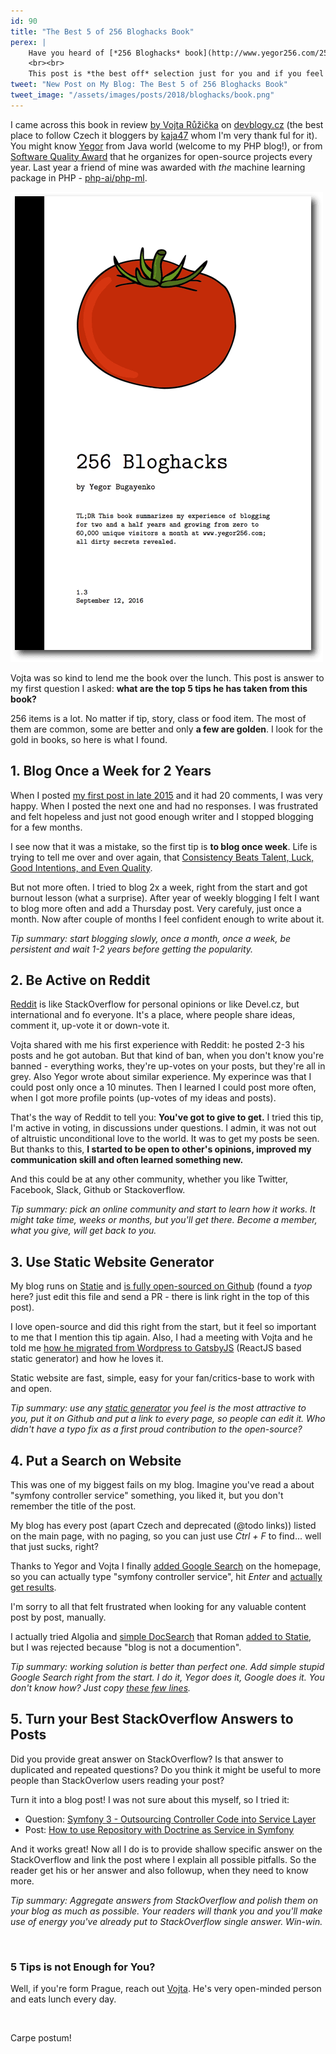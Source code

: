 ```yaml
---
id: 90
title: "The Best 5 of 256 Bloghacks Book"
perex: |
    Have you heard of [*256 Bloghacks* book](http://www.yegor256.com/256-bloghacks.html) by Yegor? Do you think about reading it, but just don't have the time and money?
    <br><br>
    This post is *the best off* selection just for you and if you feel you like it, you can buy it and read as whole.
tweet: "New Post on My Blog: The Best 5 of 256 Bloghacks Book"
tweet_image: "/assets/images/posts/2018/bloghacks/book.png"
--- 
```


I came across this book in review [by Vojta Růžička](https://www.vojtechruzicka.com/book-review-256-bloghacks) on [devblogy.cz](http://devblogy.tk/) (the best place to follow Czech it bloggers by [kaja47](https://twitter.com/kaja47) whom I'm very thank ful for it). You might know [Yegor](http://www.yegor256.com/) from Java world (welcome to my PHP blog!), or from 
[Software Quality Award](http://www.yegor256.com/award.html) that he organizes for open-source projects every year. Last year a friend of mine was awarded with *the* machine learning package in PHP - [php-ai/php-ml](https://github.com/php-ai/php-ml#awards).
   
<img src="/assets/images/posts/2018/bloghacks/book.png" alt="256 Bloghacks Book">

Vojta was so kind to lend me the book over the lunch. This post is answer to my first question I asked: **what are the top 5 tips he has taken from this book?**

256 items is a lot. No matter if tip, story, class or food item. The most of them are common, some are better and only **a few are golden**. I look for the gold in books, so here is what I found.   

## 1. Blog Once a Week for 2 Years

When I posted [my first post in late 2015](/blog/2015/11/02/ovladni-doctrine-migrace-v-nette/) and it had 20 comments, I was very happy. When I posted the next one and had no responses. I was frustrated and felt hopeless and just not good enough writer and I stopped blogging for a few months.

I see now that it was a mistake, so the first tip is **to blog once week**. Life is trying to tell me over and over again, that [Consistency Beats Talent, Luck, Good Intentions, and Even Quality](https://medium.com/@anthony_moore/consistency-beats-talent-luck-good-intentions-and-even-quality-66ba255aa4f7). 

But not more often. I tried to blog 2x a week, right from the start and got burnout lesson (what a surprise). After year of weekly blogging I felt I want to blog more often and add a Thursday post. Very carefuly, just once a month. Now after couple of months I feel confident enough to write about it.

*Tip summary: start blogging slowly, once a month, once a week, be persistent and wait 1-2 years before getting the popularity.*
  
## 2. Be Active on Reddit

[Reddit](https://www.reddit.com/r/PHP/) is like StackOverflow for personal opinions or like Devel.cz, but international and fo everyone. It's a place, where people share ideas, comment it, up-vote it or down-vote it.

Vojta shared with me his first experience with Reddit: he posted 2-3 his posts and he got autoban. But that kind of ban, when you don't know you're banned - everything works, they're up-votes on your posts, but they're all in grey. Also Yegor wrote about similar experience. My experince was that I could post only once a 10 minutes. Then I learned I could post more often, when I got more profile points (up-votes of my ideas and posts).

That's the way of Reddit to tell you: **You've got to give to get.** I tried this tip, I'm active in voting, in discussions under questions. I admin, it was not out of altruistic unconditional love to the world. It was to get my posts be seen. But thanks to this, **I started to be open to other's opinions, improved my communication skill and often learned something new.**

And this could be at any other community, whether you like Twitter, Facebook, Slack, Github or Stackoverflow.
 
*Tip summary: pick an online community and start to learn how it works. It might take time, weeks or months, but you'll get there. Become a member, what you give, will get back to you.*

## 3. Use Static Website Generator

My blog runs on [Statie](http://statie.org/) and [is fully open-sourced on Github](https://github.com/tomasvotruba/tomasvotruba.cz) (found a *tyop* here? just edit this file and send a PR - there is link right in the top of this post).

I love open-source and did this right from the start, but it feel so important to me that I mention this tip again. Also, I had a meeting with Vojta and he told me [how he migrated from Wordpress to GatsbyJS](https://www.vojtechruzicka.com/gatsby-migration/) (ReactJS based static generator) and how he loves it.

Static website are fast, simple, easy for your fan/critics-base to work with and open.

*Tip summary: use any [static generator](https://www.staticgen.com/) you feel is the most attractive to you, put it on Github and put a link to every page, so people can edit it. Who didn't have a typo fix as a first proud contribution to the open-source?* 
 
## 4. Put a Search on Website
 
This was one of my biggest fails on my blog. Imagine you've read a about "symfony controller service" something, you liked it, but you don't remember the title of the post. 

My blog has every post (apart Czech and deprecated (@todo links)) listed on the main page, with no paging, so you can just use *Ctrl + F* to find... well that just sucks, right?

Thanks to Yegor and Vojta I finally [added Google Search](https://github.com/TomasVotruba/tomasvotruba.cz/pull/286) on the homepage, so you can actually type  "symfony controller service", hit *Enter* and [actually get results](https://www.google.cz/search?sitesearch=tomasvotruba.cz&q=%22symfony+controller+service).

I'm sorry to all that felt frustrated when looking for any valuable content post by post, manually.

I actually tried Algolia and [simple DocSearch](https://community.algolia.com/docsearch/) that Roman [added to Statie](https://github.com/crazko/statie-web/commit/6c218b5d06666a098341960129617441c7cf8acb), but I was rejected because "blog is not a documention".

*Tip summary: working solution is better than perfect one. Add simple stupid Google Search right from the start. I do it, Yegor does it, Google does it. You don't know how? Just copy [these few lines](https://github.com/TomasVotruba/tomasvotruba.cz/pull/286).*

## 5. Turn your Best StackOverflow Answers to Posts

Did you provide great answer on StackOverflow? Is that answer to duplicated and repeated questions? Do you think it might be useful to more people than StackOverlow users reading your post?

Turn it into a blog post! I was not sure about this myself, so I tried it:

- Question: [Symfony 3 - Outsourcing Controller Code into Service Layer
](https://stackoverflow.com/questions/38346281/symfony-3-outsourcing-controller-code-into-service-layer/38349271#38349271) 
- Post: [How to use Repository with Doctrine as Service in Symfony](/blog/2017/10/16/how-to-use-repository-with-doctrine-as-service-in-symfony/)

And it works great! Now all I do is to provide shallow specific answer on the StackOverflow and link the post where I explain all possible pitfalls. So the reader get his or her answer and also followup, when they need to know more.

*Tip summary: Aggregate answers from StackOverflow and polish them on your blog as much as possible. Your readers will thank you and you'll make use of energy you've already put to StackOverflow single answer. Win-win.* 

<br>

### 5 Tips is not Enough for You?

Well, if you're form Prague, reach out [Vojta](https://www.vojtechruzicka.com/). He's very open-minded person and eats lunch every day.

<br>

Carpe postum!
